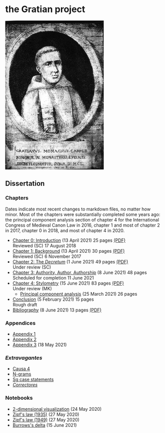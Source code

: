# the Gratian project

![Gratian](img/Gratian.jpg)

## Dissertation

### Chapters

Dates indicate most recent changes to markdown files, no matter how
minor. Most of the chapters were substantially completed some years
ago: the principal component analysis section of chapter 4 for the
International Congress of Medieval Canon Law in 2016, chapter 1 and
most of chapter 2 in 2017, chapter 0 in 2018, and most of chapter
4 in 2020.

- [Chapter 0: Introduction](Chapter0/chapter0.markdown) (13 April 2021) 25 pages [(PDF)](Chapter0/chapter0.pdf)\
Reviewed (SC) 17 August 2018
- [Chapter 1: Background](Chapter1/chapter1.markdown) (13 April 2021) 30 pages [(PDF)](Chapter1/chapter1.pdf)\
Reviewed (SC) 6 November 2017
- [Chapter 2: The *Decretum*](Chapter2/chapter2.markdown) (1 June 2021) 49 pages [(PDF)](Chapter2/chapter2.pdf)\
Under review (SC)
- [Chapter 3: Authority, Author, Authorship](Chapter3/chapter3.markdown) (8 June 2021) 48 pages\
Scheduled for completion 11 June 2021
- [Chapter 4: Stylometry](Chapter4/chapter4.markdown) (15 June 2021) 83 pages [(PDF)](Chapter4/chapter4.pdf)\
Under review (MK)
  - [Principal component analysis](Chapter4/pca.markdown) (25 March 2021) 26 pages
- [Conclusion](Conclusion/conclusion.markdown) (5 February 2021) 15 pages\
Rough draft
- [Bibliography](bib/biblio.markdown) (8 June 2021) 13 pages [(PDF)](bib/biblio.pdf)

### Appendices

- [Appendix 1](Appendix/appendix1.markdown)
- [Appendix 2](Appendix/appendix2.markdown)
- [Appendix 3](Appendix/appendix3.markdown) (18 May 2021)

### *Extravagantes*

- [Causa 4](Extra/causa4.markdown)
- [N-grams](Extra/n-grams.markdown)
- [Sg case statements](Extra/sg.markdown)
- [*Correctores*](Extra/correctores.markdown)

### Notebooks

- [2-dimensional visualization](Notebooks/Burrows/Visualization.ipynb) (24 May 2020)
- [Zipf's law (1935)](Notebooks/Zipf/Zipf35.ipynb) (27 May 2020)
- [Zipf's law (1949)](Notebooks/Zipf/Zipf49.ipynb) (27 May 2020)
- [Burrows's delta](Notebooks/Burrows/Burrows.ipynb) (15 June 2021)

